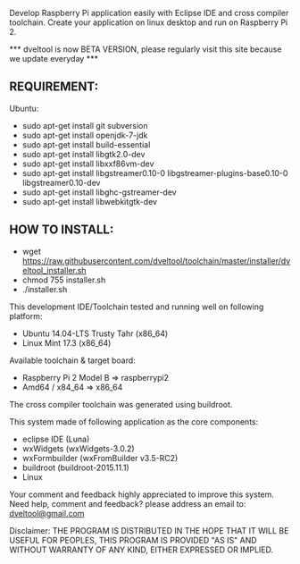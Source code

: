 Develop Raspberry Pi application easily with Eclipse IDE and cross compiler toolchain.
Create your application on linux desktop and run on Raspberry Pi 2.

*** dveltool is now BETA VERSION, please regularly visit this site because we update everyday ***

REQUIREMENT:
-------------------------
Ubuntu:

- sudo apt-get install git subversion 
- sudo apt-get install openjdk-7-jdk
- sudo apt-get install build-essential
- sudo apt-get install libgtk2.0-dev 
- sudo apt-get install libxxf86vm-dev
- sudo apt-get install libgstreamer0.10-0 libgstreamer-plugins-base0.10-0 libgstreamer0.10-dev
- sudo apt-get install libghc-gstreamer-dev 
- sudo apt-get install libwebkitgtk-dev

HOW TO INSTALL:
-------------------------
- wget https://raw.githubusercontent.com/dveltool/toolchain/master/installer/dveltool_installer.sh
- chmod 755 installer.sh
- ./installer.sh

This development IDE/Toolchain tested and running well on following platform:
- Ubuntu 14.04-LTS Trusty Tahr (x86_64)
- Linux Mint 17.3 (x86_64)

Available toolchain & target board:
- Raspberry Pi 2 Model B      => raspberrypi2
- Amd64 / x84_64              => x86_64

The cross compiler toolchain was generated using buildroot.

This system made of following application as the core components:
- eclipse IDE		(Luna)
- wxWidgets			(wxWidgets-3.0.2)
- wxFormbuilder	(wxFromBuilder v3.5-RC2)
- buildroot			(buildroot-2015.11.1)
- Linux

Your comment and feedback highly appreciated to improve this system.
Need help, comment and feedback? please address an email to: dveltool@gmail.com

Disclaimer:
THE PROGRAM IS DISTRIBUTED IN THE HOPE THAT IT WILL BE USEFUL FOR PEOPLES, THIS PROGRAM IS PROVIDED "AS IS" AND WITHOUT WARRANTY OF ANY KIND, EITHER EXPRESSED OR IMPLIED. 
